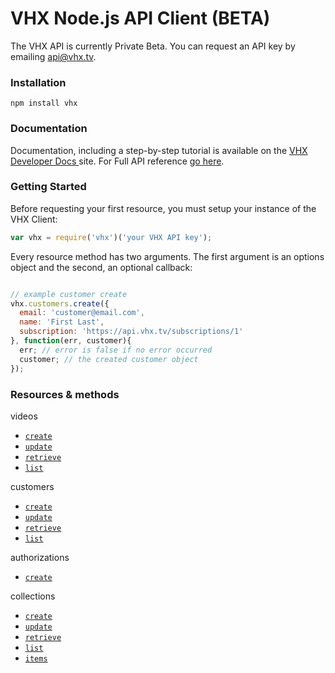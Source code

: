 # VHX Node.js API Client (BETA)

The VHX API is currently Private Beta. You can request an API key by emailing api@vhx.tv.

### Installation

`npm install vhx`

### Documentation

Documentation, including a step-by-step tutorial is available on the [VHX Developer Docs ](http://dev.vhx.tv/api?node) site.
For Full API reference [go here](http://dev.vhx.tv/docs/api?node).

### Getting Started

Before requesting your first resource, you must setup your instance of the VHX Client:

```js
var vhx = require('vhx')('your VHX API key');
```

Every resource method has two arguments. The first argument is an options object and the second, an optional callback:

```js

// example customer create
vhx.customers.create({
  email: 'customer@email.com',
  name: 'First Last',
  subscription: 'https://api.vhx.tv/subscriptions/1'
}, function(err, customer){
  err; // error is false if no error occurred
  customer; // the created customer object
});
```

### Resources & methods

videos
  * [`create`](http://dev.vhx.tv/docs/api?node#create_customer)
  * [`update`](http://dev.vhx.tv/docs/api?node#update_customer)
  * [`retrieve`](http://dev.vhx.tv/docs/api?node#retrieve_customer)
  * [`list`](http://dev.vhx.tv/docs/api?node#list_customers)

customers
  * [`create`](http://dev.vhx.tv/docs/api?node#create_customer)
  * [`update`](http://dev.vhx.tv/docs/api?node#update_customer)
  * [`retrieve`](http://dev.vhx.tv/docs/api?node#retrieve_customer)
  * [`list`](http://dev.vhx.tv/docs/api?node#list_customers)

authorizations
  * [`create`](http://dev.vhx.tv/docs/api?node#create_authorization)

collections
  * [`create`](http://dev.vhx.tv/docs/api?node#create_collection)
  * [`update`](http://dev.vhx.tv/docs/api?node#update_collection)
  * [`retrieve`](http://dev.vhx.tv/docs/api?node#retrieve_collection)
  * [`list`](http://dev.vhx.tv/docs/api?node#list_collections)
  * [`items`](http://dev.vhx.tv/docs/api?node#list_collection_items)
